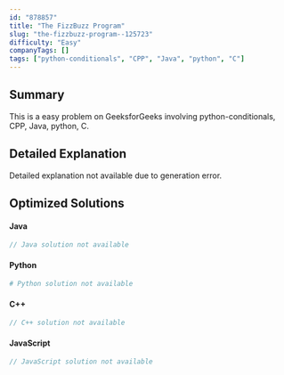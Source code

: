 ```yaml
---
id: "878857"
title: "The FizzBuzz Program"
slug: "the-fizzbuzz-program--125723"
difficulty: "Easy"
companyTags: []
tags: ["python-conditionals", "CPP", "Java", "python", "C"]
---
```


## Summary

This is a easy problem on GeeksforGeeks involving python-conditionals, CPP, Java, python, C.

## Detailed Explanation

Detailed explanation not available due to generation error.

## Optimized Solutions

#### Java
```java
// Java solution not available
```

#### Python
```python
# Python solution not available
```

#### C++
```cpp
// C++ solution not available
```

#### JavaScript
```javascript
// JavaScript solution not available
```